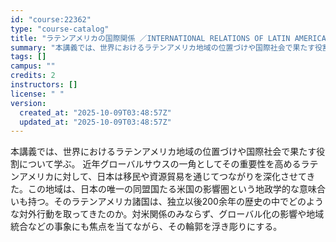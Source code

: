 ```yaml
---
id: "course:22362"
type: "course-catalog"
title: "ラテンアメリカの国際関係 ／INTERNATIONAL RELATIONS OF LATIN AMERICA"
summary: "本講義では、世界におけるラテンアメリカ地域の位置づけや国際社会で果たす役割について学ぶ。 近年グローバルサウスの一角としてその重要性を高めるラテンアメリカに対して、日本は移民や資源貿易を通じてつながりを深化させてきた。この地域は、日本の唯一…"
tags: []
campus: ""
credits: 2
instructors: []
license: " "
version:
  created_at: "2025-10-09T03:48:57Z"
  updated_at: "2025-10-09T03:48:57Z"
---
```


本講義では、世界におけるラテンアメリカ地域の位置づけや国際社会で果たす役割について学ぶ。 近年グローバルサウスの一角としてその重要性を高めるラテンアメリカに対して、日本は移民や資源貿易を通じてつながりを深化させてきた。この地域は、日本の唯一の同盟国たる米国の影響圏という地政学的な意味合いも持つ。そのラテンアメリカ諸国は、独立以後200余年の歴史の中でどのような対外行動を取ってきたのか。対米関係のみならず、グローバル化の影響や地域統合などの事象にも焦点を当てながら、その輪郭を浮き彫りにする。
